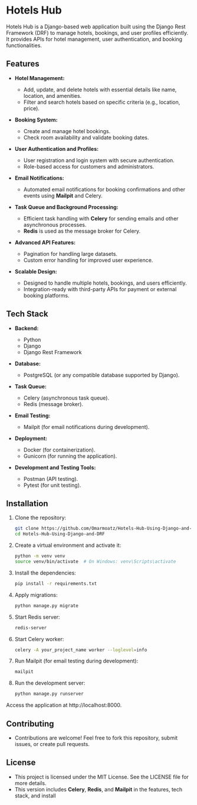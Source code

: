 # Hotels Hub

Hotels Hub is a Django-based web application built using the Django Rest Framework (DRF) to manage hotels, bookings, and user profiles efficiently. It provides APIs for hotel management, user authentication, and booking functionalities.

## Features

- **Hotel Management:**
  - Add, update, and delete hotels with essential details like name, location, and amenities.
  - Filter and search hotels based on specific criteria (e.g., location, price).

- **Booking System:**
  - Create and manage hotel bookings.
  - Check room availability and validate booking dates.

- **User Authentication and Profiles:**
  - User registration and login system with secure authentication.
  - Role-based access for customers and administrators.

- **Email Notifications:**
  - Automated email notifications for booking confirmations and other events using **Mailpit** and Celery.

- **Task Queue and Background Processing:**
  - Efficient task handling with **Celery** for sending emails and other asynchronous processes.
  - **Redis** is used as the message broker for Celery.

- **Advanced API Features:**
  - Pagination for handling large datasets.
  - Custom error handling for improved user experience.

- **Scalable Design:**
  - Designed to handle multiple hotels, bookings, and users efficiently.
  - Integration-ready with third-party APIs for payment or external booking platforms.

## Tech Stack

- **Backend:**
  - Python
  - Django
  - Django Rest Framework

- **Database:**
  - PostgreSQL (or any compatible database supported by Django).

- **Task Queue:**
  - Celery (asynchronous task queue).
  - Redis (message broker).

- **Email Testing:**
  - Mailpit (for email notifications during development).

- **Deployment:**
  - Docker (for containerization).
  - Gunicorn (for running the application).

- **Development and Testing Tools:**
  - Postman (API testing).
  - Pytest (for unit testing).

## Installation

1. Clone the repository:
   ```bash
   git clone https://github.com/Omarmoatz/Hotels-Hub-Using-Django-and-DRF.git
   cd Hotels-Hub-Using-Django-and-DRF

2. Create a virtual environment and activate it:
      ```bash
      python -m venv venv
      source venv/bin/activate  # On Windows: venv\Scripts\activate


3. Install the dependencies:
      ```bash
      pip install -r requirements.txt


4. Apply migrations:

      ```bash
      python manage.py migrate
5. Start Redis server:

      ```bash
      redis-server


6. Start Celery worker:
      ```bash
      celery -A your_project_name worker --loglevel=info


7. Run Mailpit (for email testing during development):
      ```bash  
      mailpit


8. Run the development server:
      ```bash   
      python manage.py runserver


Access the application at http://localhost:8000.

## Contributing
- Contributions are welcome! Feel free to fork this repository, submit issues, or create pull requests.

## License
- This project is licensed under the MIT License. See the LICENSE file for more details.
- This version includes **Celery**, **Redis**, and **Mailpit** in the features, tech stack, and install
